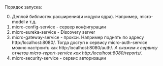 Порядок запуска:

0) Деплой библиотек расширения(и модули ядра). Например, micro-model и т.д.
1) micro-config-service - сервер конфигурации
2) micro-eureka-service - Discovery server
3) micro-gateway-service - прокси. Например поднять по адресу http:/localhost:8080/.
Тогда доступ к сервису micro-auth-service можно настроить как http:/localhost:8080/auth/*.
А скажем к сервису отчетов micro-report-service как http:/localhost:8080/reports/*.
4) micro-security-service - сервис авторизации